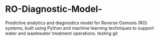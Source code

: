 # RO-Diagnostic-Model-
Predictive analytics and diagnostics model for Reverse Osmosis (RO) systems, built using Python and machine learning techniques to support water and wastewater treatment operations.
testing git